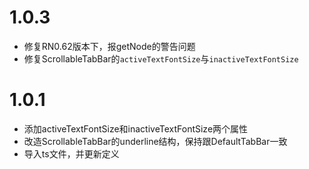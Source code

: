 # 1.0.3

* 修复RN0.62版本下，报getNode的警告问题
* 修复ScrollableTabBar的`activeTextFontSize`与`inactiveTextFontSize`

# 1.0.1

* 添加activeTextFontSize和inactiveTextFontSize两个属性
* 改造ScrollableTabBar的underline结构，保持跟DefaultTabBar一致
* 导入ts文件，并更新定义